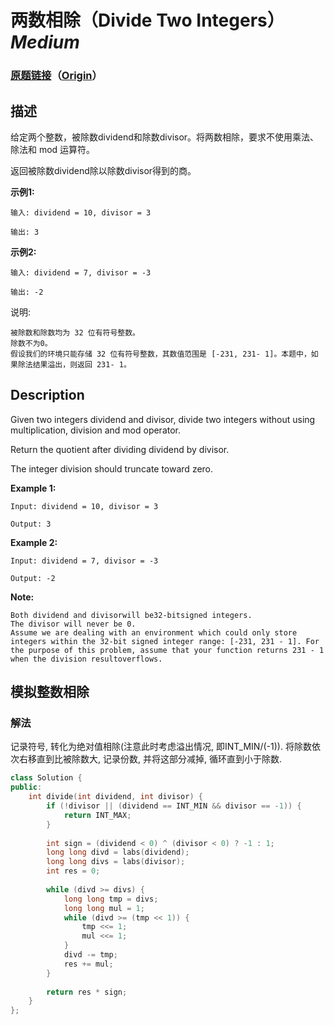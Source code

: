 # 两数相除（Divide Two Integers）*Medium*
### [原题链接](https://leetcode-cn.com/problems/divide-two-integers)（[Origin](https://leetcode.com/problems/divide-two-integers)）
## 描述
给定两个整数，被除数dividend和除数divisor。将两数相除，要求不使用乘法、除法和 mod 运算符。

返回被除数dividend除以除数divisor得到的商。

**示例1:**
```
输入: dividend = 10, divisor = 3

输出: 3
```

**示例2:**
```
输入: dividend = 7, divisor = -3

输出: -2
```

说明:


	被除数和除数均为 32 位有符号整数。
	除数不为0。
	假设我们的环境只能存储 32 位有符号整数，其数值范围是 [-231, 231- 1]。本题中，如果除法结果溢出，则返回 231- 1。

## Description
Given two integers dividend and divisor, divide two integers without using multiplication, division and mod operator.

Return the quotient after dividing dividend by divisor.

The integer division should truncate toward zero.

**Example 1:**
```
Input: dividend = 10, divisor = 3

Output: 3
```

**Example 2:**
```
Input: dividend = 7, divisor = -3

Output: -2
```
**Note:**



	Both dividend and divisorwill be32-bitsigned integers.
	The divisor will never be 0.
	Assume we are dealing with an environment which could only store integers within the 32-bit signed integer range: [-231, 231 - 1]. For the purpose of this problem, assume that your function returns 231 - 1 when the division resultoverflows.



## 模拟整数相除
### 解法
记录符号, 转化为绝对值相除(注意此时考虑溢出情况, 即INT_MIN/(-1)). 将除数依次右移直到比被除数大, 记录份数, 并将这部分减掉, 循环直到小于除数.
```c++
class Solution {
public:
    int divide(int dividend, int divisor) {
        if (!divisor || (dividend == INT_MIN && divisor == -1)) {
            return INT_MAX;
        }
        
        int sign = (dividend < 0) ^ (divisor < 0) ? -1 : 1;
        long long divd = labs(dividend);
        long long divs = labs(divisor);
        int res = 0;
        
        while (divd >= divs) {
            long long tmp = divs;
            long long mul = 1;
            while (divd >= (tmp << 1)) {
                tmp <<= 1;
                mul <<= 1;
            }
            divd -= tmp;
            res += mul;
        }
        
        return res * sign;
    }
};
```
